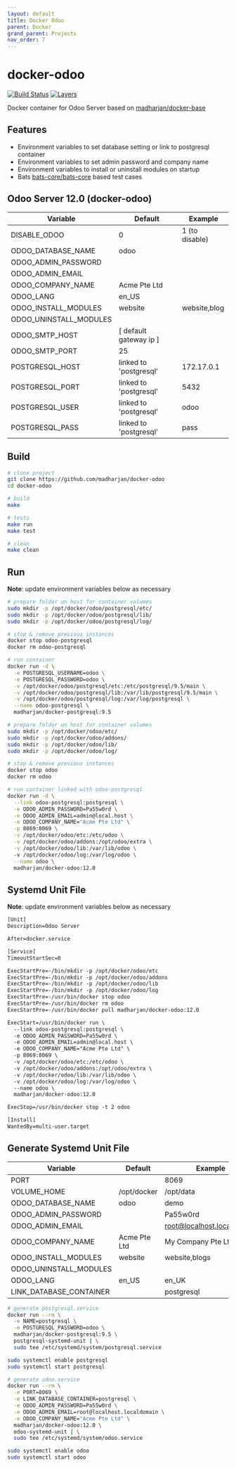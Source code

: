```yaml
---
layout: default
title: Docker Odoo
parent: Docker
grand_parent: Projects
nav_order: 7
---
```


# docker-odoo

[![Build Status](https://travis-ci.com/madharjan/docker-odoo.svg?branch=master)](https://travis-ci.com/madharjan/docker-odoo)
[![Layers](https://images.microbadger.com/badges/image/madharjan/docker-odoo.svg)](http://microbadger.com/images/madharjan/docker-odoo)

Docker container for Odoo Server based on [madharjan/docker-base](https://github.com/madharjan/docker-base/)

## Features

* Environment variables to set database setting or link to postgresql container
* Environment variables to set admin password and company name
* Environment variables to install or uninstall modules on startup
* Bats [bats-core/bats-core](https://github.com/bats-core/bats-core) based test cases
  
## Odoo Server 12.0 (docker-odoo)

| Variable               | Default                | Example          |
|------------------------|------------------------|------------------|
| DISABLE_ODOO           | 0                      | 1 (to disable)   |
| ODOO_DATABASE_NAME     | odoo                   |                  |
| ODOO_ADMIN_PASSWORD    |                        |                  |
| ODOO_ADMIN_EMAIL       |                        |                  |
| ODOO_COMPANY_NAME      | Acme Pte Ltd           |                  |
| ODOO_LANG              | en_US                  |                  |
| ODOO_INSTALL_MODULES   | website                | website,blog     |
| ODOO_UNINSTALL_MODULES |                        |                  |
| ODOO_SMTP_HOST         | [ default gateway ip ] |                  |
| ODOO_SMTP_PORT         | 25                     |                  |
| POSTGRESQL_HOST        | linked to 'postgresql' | 172.17.0.1       |
| POSTGRESQL_PORT        | linked to 'postgresql' | 5432             |
| POSTGRESQL_USER        | linked to 'postgresql' | odoo             |
| POSTGRESQL_PASS        | linked to 'postgresql' | pass             |

## Build

```bash
# clone project
git clone https://github.com/madharjan/docker-odoo
cd docker-odoo

# build
make

# tests
make run
make test

# clean
make clean
```

## Run

**Note**: update environment variables below as necessary

```bash
# prepare foldor on host for container volumes
sudo mkdir -p /opt/docker/odoo/postgresql/etc/
sudo mkdir -p /opt/docker/odoo/postgresql/lib/
sudo mkdir -p /opt/docker/odoo/postgresql/log/

# stop & remove previous instances
docker stop odoo-postgresql
docker rm odoo-postgresql

# run container
docker run -d \
  -e POSTGRESQL_USERNAME=odoo \
  -e POSTGRESQL_PASSWORD=odoo \
  -v /opt/docker/odoo/postgresql/etc:/etc/postgresql/9.5/main \
  -v /opt/docker/odoo/postgresql/lib:/var/lib/postgresql/9.5/main \
  -v /opt/docker/odoo/postgresql/log:/var/log/postgresql \
  --name odoo-postgresql \
  madharjan/docker-postgresql:9.5

# prepare foldor on host for container volumes
sudo mkdir -p /opt/docker/odoo/etc/
sudo mkdir -p /opt/docker/odoo/addons/
sudo mkdir -p /opt/docker/odoo/lib/
sudo mkdir -p /opt/docker/odoo/log/

# stop & remove previous instances
docker stop odoo
docker rm odoo

# run container linked with odoo-postgresql
docker run -d \
  --link odoo-postgresql:postgresql \
  -e ODOO_ADMIN_PASSWORD=Pa55w0rd \
  -e ODOO_ADMIN_EMAIL=admin@local.host \
  -e ODOO_COMPANY_NAME="Acme Pte Ltd" \
  -p 8069:8069 \
  -v /opt/docker/odoo/etc:/etc/odoo \
  -v /opt/docker/odoo/addons:/opt/odoo/extra \
  -v /opt/docker/odoo/lib:/var/lib/odoo \  
  -v /opt/docker/odoo/log:/var/log/odoo \
  --name odoo \
  madharjan/docker-odoo:12.0
```

## Systemd Unit File

**Note**: update environment variables below as necessary

```txt
[Unit]
Description=Odoo Server

After=docker.service

[Service]
TimeoutStartSec=0

ExecStartPre=-/bin/mkdir -p /opt/docker/odoo/etc
ExecStartPre=-/bin/mkdir -p /opt/docker/odoo/addons
ExecStartPre=-/bin/mkdir -p /opt/docker/odoo/lib
ExecStartPre=-/bin/mkdir -p /opt/docker/odoo/log
ExecStartPre=-/usr/bin/docker stop odoo
ExecStartPre=-/usr/bin/docker rm odoo
ExecStartPre=-/usr/bin/docker pull madharjan/docker-odoo:12.0

ExecStart=/usr/bin/docker run \
  --link odoo-postgresql:postgresql \
  -e ODOO_ADMIN_PASSWORD=Pa55w0rd \
  -e ODOO_ADMIN_EMAIL=admin@local.host \
  -e ODOO_COMPANY_NAME="Acme Pte Ltd" \
  -p 8069:8069 \
  -v /opt/docker/odoo/etc:/etc/odoo \
  -v /opt/docker/odoo/addons:/opt/odoo/extra \
  -v /opt/docker/odoo/lib:/var/lib/odoo \  
  -v /opt/docker/odoo/log:/var/log/odoo \
  --name odoo \
  madharjan/docker-odoo:12.0

ExecStop=/usr/bin/docker stop -t 2 odoo

[Install]
WantedBy=multi-user.target
```

## Generate Systemd Unit File

| Variable                 | Default                     | Example                                                          |
|--------------------------|-----------------------------|------------------------------------------------------------------|
| PORT                     |                             | 8069                                                             |
| VOLUME_HOME              | /opt/docker                 | /opt/data                                                        |
| ODOO_DATABASE_NAME       | odoo                        | demo                                                             |
| ODOO_ADMIN_PASSWORD      |                             | Pa55w0rd                                                         |
| ODOO_ADMIN_EMAIL         |                             | root@localhost.localdomain                                       |
| ODOO_COMPANY_NAME        | Acme Pte Ltd                | My Company Pte Ltd                                               |
| ODOO_INSTALL_MODULES     | website                     | website,blogs                                                    |
| ODOO_UNINSTALL_MODULES   |                             |                                                                  |
| ODOO_LANG                | en_US                       | en_UK                                                            |
| LINK_DATABASE_CONTAINER  |                             | postgresql                                                       |

```bash
# generate postgresql.service
docker run --rm \
  -e NAME=postgresql \
  -e POSTGRESQL_PASSWORD=odoo \
  madharjan/docker-postgresql:9.5 \
  postgresql-systemd-unit | \
  sudo tee /etc/systemd/system/postgresql.service

sudo systemctl enable postgresql
sudo systemctl start postgresql

# generate odoo.service
docker run --rm \
  -e PORT=8069 \
  -e LINK_DATABASE_CONTAINER=postgresql \
  -e ODOO_ADMIN_PASSWORD=Pa55w0rd \
  -e ODOO_ADMIN_EMAIL=root@localhost.localdomain \
  -e ODOO_COMPANY_NAME="Acme Pte Ltd" \
  madharjan/docker-odoo:12.0 \
  odoo-systemd-unit | \
  sudo tee /etc/systemd/system/odoo.service

sudo systemctl enable odoo
sudo systemctl start odoo
```
